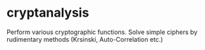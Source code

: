cryptanalysis
=============

Perform various cryptographic functions. Solve simple ciphers by rudimentary methods (Krsinski, Auto-Correlation etc.)